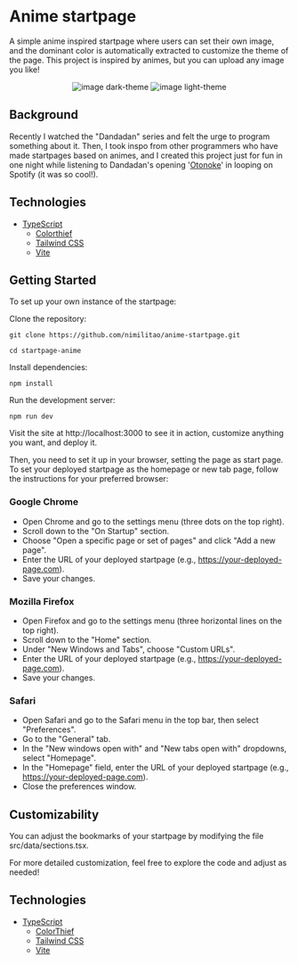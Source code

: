 # Anime startpage
A simple anime inspired startpage where users can set their own image, and the dominant color is automatically extracted to customize the theme of the page. This project is inspired by animes, but you can upload any image you like!

<div align="center">
  <img alt="image dark-theme" src="https://github.com/user-attachments/assets/78925e46-2181-4c15-a32b-c7119f8fab8c">
  <img alt="image light-theme" src="https://github.com/user-attachments/assets/4f219dfe-dab6-4894-aef9-01fdce285e2e">
</div>

## Background
Recently I watched the "Dandadan" series and felt the urge to program something about it. Then, I took inspo from other programmers who have made startpages based on animes, and I created this project just for fun in one night while listening to Dandadan's opening '[Otonoke](https://www.youtube.com/watch?v=tf9vUQgg1b4&ab_channel=CrunchyrollBrasil)' in looping on Spotify (it was so cool!).

## Technologies
- [TypeScript](https://www.typescriptlang.org/)
  - [Colorthief](https://lokeshdhakar.com/projects/color-thief/)
  - [Tailwind CSS](https://tailwindcss.com/)
  - [Vite](https://vitejs.dev/)

## Getting Started

To set up your own instance of the startpage:

Clone the repository:
```
git clone https://github.com/nimilitao/anime-startpage.git

cd startpage-anime
```

Install dependencies:
```
npm install
```

Run the development server:
```
npm run dev
```

Visit the site at http://localhost:3000 to see it in action, customize anything you want, and deploy it.

Then, you need to set it up in your browser, setting the page as start page. To set your deployed startpage as the homepage or new tab page, follow the instructions for your preferred browser:

### Google Chrome
- Open Chrome and go to the settings menu (three dots on the top right).
- Scroll down to the "On Startup" section.
- Choose "Open a specific page or set of pages" and click "Add a new page".
- Enter the URL of your deployed startpage (e.g., https://your-deployed-page.com).
- Save your changes.

### Mozilla Firefox
- Open Firefox and go to the settings menu (three horizontal lines on the top right).
- Scroll down to the "Home" section.
- Under "New Windows and Tabs", choose "Custom URLs".
- Enter the URL of your deployed startpage (e.g., https://your-deployed-page.com).
- Save your changes.

### Safari
- Open Safari and go to the Safari menu in the top bar, then select "Preferences".
- Go to the "General" tab.
- In the "New windows open with" and "New tabs open with" dropdowns, select "Homepage".
- In the "Homepage" field, enter the URL of your deployed startpage (e.g., https://your-deployed-page.com).
- Close the preferences window.

## Customizability
You can adjust the bookmarks of your startpage by modifying the file src/data/sections.tsx.

For more detailed customization, feel free to explore the code and adjust as needed!

## Technologies
- [TypeScript](https://www.typescriptlang.org/)
  - [ColorThief](https://lokeshdhakar.com/projects/color-thief/)
  - [Tailwind CSS](https://tailwindcss.com/)
  - [Vite](https://vitejs.dev/)
